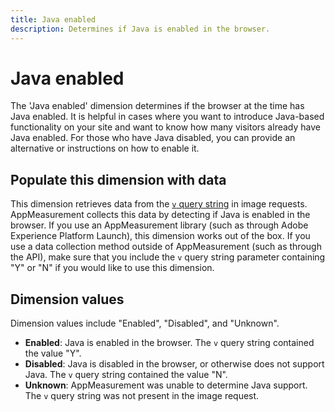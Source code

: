 ```yaml
---
title: Java enabled
description: Determines if Java is enabled in the browser.
---
```


# Java enabled

The 'Java enabled' dimension determines if the browser at the time has Java enabled. It is helpful in cases where you want to introduce Java-based functionality on your site and want to know how many visitors already have Java enabled. For those who have Java disabled, you can provide an alternative or instructions on how to enable it.

## Populate this dimension with data

This dimension retrieves data from the [`v` query string](/help/implement/validate/query-parameters.md) in image requests. AppMeasurement collects this data by detecting if Java is enabled in the browser. If you use an AppMeasurement library (such as through Adobe Experience Platform Launch), this dimension works out of the box. If you use a data collection method outside of AppMeasurement (such as through the API), make sure that you include the `v` query string parameter containing "Y" or "N" if you would like to use this dimension.

## Dimension values

Dimension values include "Enabled", "Disabled", and "Unknown".

* **Enabled**: Java is enabled in the browser. The `v` query string contained the value "Y".
* **Disabled**: Java is disabled in the browser, or otherwise does not support Java. The `v` query string contained the value "N".
* **Unknown**: AppMeasurement was unable to determine Java support. The `v` query string was not present in the image request.
